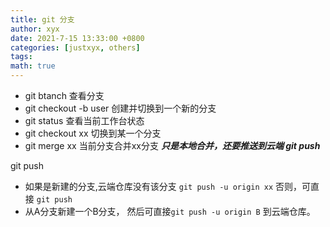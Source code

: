 ```yaml
---
title: git 分支
author: xyx
date: 2021-7-15 13:33:00 +0800
categories: [justxyx, others]
tags:
math: true
---
```


- git btanch 查看分支
- git checkout -b user 创建并切换到一个新的分支
- git status 查看当前工作台状态
- git checkout xx  切换到某一个分支
- git merge xx   当前分支合并xx分支  ***只是本地合并，还要推送到云端 git push***

git push 
- 如果是新建的分支,云端仓库没有该分支
 `git push -u origin xx`
  否则，可直接 `git push`
- 从A分支新建一个B分支， 然后可直接`git push -u origin B` 到云端仓库。